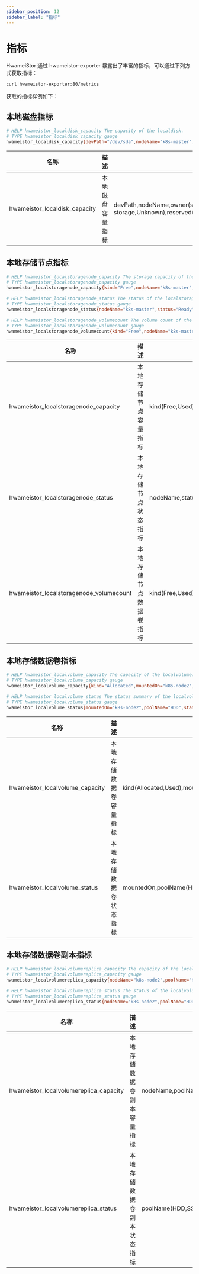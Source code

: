 ```yaml
---
sidebar_position: 12
sidebar_label: "指标"
---
```


# 指标

HwameiStor 通过 hwameistor-exporter 暴露出了丰富的指标，可以通过下列方式获取指标：

```bash
curl hwameistor-exporter:80/metrics
```

获取的指标样例如下：

## 本地磁盘指标

```bash
# HELP hwameistor_localdisk_capacity The capacity of the localdisk.
# TYPE hwameistor_localdisk_capacity gauge
hwameistor_localdisk_capacity{devPath="/dev/sda",nodeName="k8s-master",owner="system",reserved="true",status="Bound",type="HDD"} 1.37438953472e+11
```

| 名称 | 描述 | 标签(值) | 指标种类 |
|-----|------|---------|-------|
| hwameistor_localdisk_capacity | 本地磁盘容量指标 | devPath,nodeName,owner(system,local-disk-manager,local-storage,Unknown),reserved(true,false),status(Available,Bound),type(HDD,SSD,NVMe) | gauge |

## 本地存储节点指标

```bash
# HELP hwameistor_localstoragenode_capacity The storage capacity of the localstoragenode.
# TYPE hwameistor_localstoragenode_capacity gauge
hwameistor_localstoragenode_capacity{kind="Free",nodeName="k8s-master",poolName="HDD"} 1.07369988096e+11

# HELP hwameistor_localstoragenode_status The status of the localstoragenode.
# TYPE hwameistor_localstoragenode_status gauge
hwameistor_localstoragenode_status{nodeName="k8s-master",status="Ready"} 1

# HELP hwameistor_localstoragenode_volumecount The volume count of the localstoragenode.
# TYPE hwameistor_localstoragenode_volumecount gauge
hwameistor_localstoragenode_volumecount{kind="Free",nodeName="k8s-master",poolName="HDD"} 1000
```

| 名称 | 描述 | 标签(值) | 指标种类 |
|-----|------|---------|-------|
| hwameistor_localstoragenode_capacity | 本地存储节点容量指标 | kind(Free,Used),nodeName,poolName(HDD,SSD,NVMe) | gauge |
| hwameistor_localstoragenode_status | 本地存储节点状态指标 | nodeName,status(Ready,NotReady) | gauge |
| hwameistor_localstoragenode_volumecount | 本地存储节点数据卷指标 | kind(Free,Used),nodeName,poolName(HDD,SSD,NVMe) | gauge |

## 本地存储数据卷指标

```bash
# HELP hwameistor_localvolume_capacity The capacity of the localvolume.
# TYPE hwameistor_localvolume_capacity gauge
hwameistor_localvolume_capacity{kind="Allocated",mountedOn="k8s-node2",poolName="HDD",type="Convertible",volumeName="pvc-d1964bc9-9b0b-456d-be1a-6d0de9b47589"} 1.073741824e+09

# HELP hwameistor_localvolume_status The status summary of the localvolume.
# TYPE hwameistor_localvolume_status gauge
hwameistor_localvolume_status{mountedOn="k8s-node2",poolName="HDD",status="Ready",type="Convertible",volumeName="pvc-d1964bc9-9b0b-456d-be1a-6d0de9b47589"} 1
```

| 名称 | 描述 | 标签(值) | 指标种类 |
|-----|------|---------|-------|
| hwameistor_localvolume_capacity | 本地存储数据卷容量指标 | kind(Allocated,Used),mountedOn,poolName(HDD,SSD,NVMe),type(Convertible,NonHA),volumeName | gauge |
| hwameistor_localvolume_status | 本地存储数据卷状态指标 | mountedOn,poolName(HDD,SSD,NVMe),status(Ready,NotReady),type(Convertible,NonHA),volumeName | gauge |

## 本地存储数据卷副本指标

```bash
# HELP hwameistor_localvolumereplica_capacity The capacity of the localvolumereplica.
# TYPE hwameistor_localvolumereplica_capacity gauge
hwameistor_localvolumereplica_capacity{nodeName="k8s-node2",poolName="HDD",volumeName="pvc-d1964bc9-9b0b-456d-be1a-6d0de9b47589"} 1.073741824e+09

# HELP hwameistor_localvolumereplica_status The status of the localvolumereplica.
# TYPE hwameistor_localvolumereplica_status gauge
hwameistor_localvolumereplica_status{nodeName="k8s-node2",poolName="HDD",status="Ready",volumeName="pvc-d1964bc9-9b0b-456d-be1a-6d0de9b47589"} 1
```

| 名称 | 描述 | 标签(值) | 指标种类 |
|-----|------|---------|-------|
| hwameistor_localvolumereplica_capacity | 本地存储数据卷副本容量指标 | nodeName,poolName(HDD,SSD,NVMe),volumeName | gauge |
| hwameistor_localvolumereplica_status | 本地存储数据卷副本状态指标 | poolName(HDD,SSD,NVMe),status(Ready,NotReady),volumeName | gauge |
